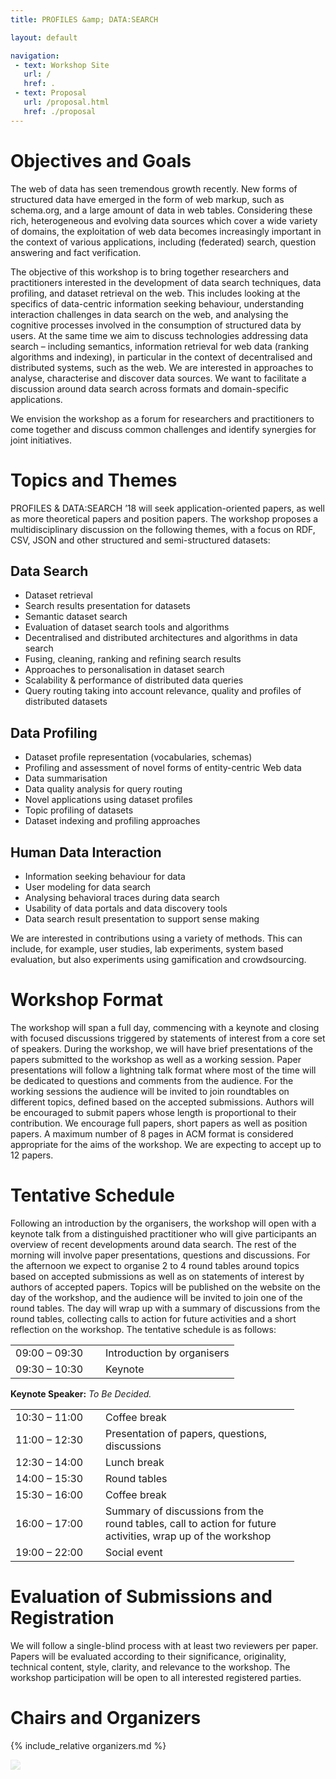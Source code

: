 ```yaml
---
title: PROFILES &amp; DATA:SEARCH 

layout: default

navigation:
 - text: Workshop Site
   url: /
   href: .
 - text: Proposal
   url: /proposal.html
   href: ./proposal
---
```


# [](#objectives) Objectives and Goals

The web of data has seen tremendous growth recently. New forms of structured data have emerged in the form of web markup, such as schema.org, and a large amount of data in web tables. Considering these rich, heterogeneous and evolving data sources which cover a wide variety of domains, the exploitation of web data becomes increasingly important in the context of various applications, including (federated) search, question answering and fact verification.

The objective of this workshop is to bring together researchers and practitioners interested in the development of data search techniques, data profiling, and dataset retrieval on the web. This includes looking at the specifics of data-centric information seeking behaviour, understanding interaction challenges in data search on the web, and analysing the cognitive processes involved in the consumption of structured data by users. At the same time we aim to discuss technologies addressing data search – including semantics, information retrieval for web data (ranking algorithms and indexing), in particular in the context of decentralised and distributed systems, such as the web. We are interested in approaches to analyse, characterise and discover data sources. We want to facilitate a discussion around data search across formats and domain-specific applications. 

We envision the workshop as a forum for researchers and practitioners to come together and discuss common challenges and identify synergies for joint initiatives.



# [](#topics)Topics and Themes

PROFILES & DATA:SEARCH ’18 will seek application-oriented papers, as well as more theoretical papers and position papers. The workshop proposes a multidisciplinary discussion on the following themes, with a focus on RDF, CSV, JSON and other structured and semi-structured datasets:


## [](#search) Data Search
*   Dataset retrieval
*   Search results presentation for datasets
*   Semantic dataset search
*   Evaluation of dataset search tools and algorithms
*   Decentralised and distributed architectures and algorithms in data search
*   Fusing, cleaning, ranking and refining search results
*   Approaches to personalisation in dataset search
*   Scalability & performance of distributed data queries
*   Query routing taking into account relevance, quality and profiles of distributed datasets

## [](#profiling) Data Profiling
*   Dataset profile representation (vocabularies, schemas)
*   Profiling and assessment of novel forms of entity-centric Web data
*   Data summarisation
*   Data quality analysis for query routing
*   Novel applications using dataset profiles
*   Topic profiling of datasets
*   Dataset indexing and profiling approaches

## [](#human-data-interaction) Human Data Interaction
*    Information seeking behaviour for data
*    User modeling for data search
*    Analysing behavioral traces during data search
*    Usability of data portals and data discovery tools
*    Data search result presentation to support sense making

We are interested in contributions using a variety of methods. This can include, for example, user studies, lab experiments, system based evaluation, but also experiments using gamification and crowdsourcing.


# [](#format)Workshop Format

The workshop will span a full day, commencing with a keynote and closing with focused discussions triggered by statements of interest from a core set of speakers. During the workshop, we will have brief presentations of the papers submitted to the workshop as well as a working session. Paper presentations will follow a lightning talk format where most of the time will be dedicated to questions and comments from the audience. For the working sessions the audience will be invited to join roundtables on different topics, defined based on the accepted submissions. Authors will be encouraged to submit papers whose length is proportional to their contribution. We encourage full papers, short papers as well as position papers. A maximum number of 8 pages in ACM format is considered appropriate for the aims of the workshop. We are expecting to accept up to 12 papers. 


# [](#schedule)Tentative Schedule

Following an introduction by the organisers, the workshop will open with a keynote talk from a distinguished practitioner who will give participants an overview of recent developments around data search. The rest of the morning will involve paper presentations, questions and discussions. For the afternoon we expect to organise 2 to 4 round tables around topics based on accepted submissions as well as on statements of interest by authors of accepted papers. Topics will be published on the website on the day of the workshop, and the audience will be invited to join one of the round tables. The day will wrap up with a summary of discussions from the round tables, collecting calls to action for future activities and a short reflection on the workshop. The tentative schedule is as follows:

<table style="width:90%;">
<tr>
<td style="width:96pt;">09:00 – 09:30</td><td>Introduction by organisers</td>
</tr>
<tr>
<td>09:30 – 10:30</td><td>Keynote</td>
</tr>
</table>

**Keynote Speaker:** *To Be Decided.*

<table style="width:90%">
<tr>
<td style="width:96pt;">10:30 – 11:00</td><td> Coffee break</td>
</tr>
<tr>
<td>11:00 – 12:30</td><td> Presentation of papers, questions, discussions</td>
</tr>
<tr>
<td>12:30 – 14:00</td><td> Lunch break</td>
</tr>
<tr>
<td>14:00 – 15:30</td><td> Round tables</td>
</tr>
<tr>
<td>15:30 – 16:00</td><td> Coffee break</td>
</tr>
<tr>
<td>16:00 – 17:00</td><td> Summary of discussions from the round tables, call to action for future activities, wrap up of the workshop</td>
</tr>
<tr>
<td>19:00 – 22:00</td><td> Social event</td>
</tr>
</table>

# [](#evaluation) Evaluation of Submissions and Registration

We will follow a single-blind process with at least two reviewers per paper. Papers will be evaluated according to their significance, originality, technical content, style, clarity, and relevance to the workshop. The workshop participation will be open to all interested registered parties.



# [](#chairs)Chairs and Organizers

{% include_relative organizers.md %}

<img src="assets/images/cropped-steve-shreve.jpg" style="opacity:.2"/>


